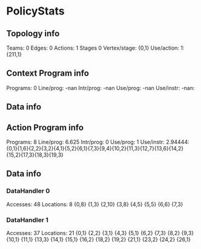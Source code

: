# PolicyStats
## Topology info
Teams:		0
Edges:		0
Actions:	1
Stages		0
Vertex/stage:	{0,1} 
Use/action:	1: {211,1} 

## Context Program info
Programs:	0
Line/prog:	-nan
Intr/prog:	-nan
Use/prog:	-nan
Use/instr:	-nan: 

## Data info


## Action Program info
Programs:	8
Line/prog:	6.625
Intr/prog:	0
Use/prog:	1
Use/instr:	2.94444: {0,1}{1,6}{2,2}{3,2}{4,1}{5,2}{6,1}{7,3}{9,4}{10,2}{11,3}{12,7}{13,6}{14,2}{15,2}{17,3}{18,3}{19,3}

## Data info

### DataHandler 0
Accesses:	48
Locations:	8
{0,8} {1,3} {2,10} {3,8} {4,5} {5,5} {6,6} {7,3} 

### DataHandler 1
Accesses:	37
Locations:	21
{0,1} {2,2} {3,1} {4,3} {5,1} {6,2} {7,3} {8,2} {9,3} {10,1} {11,1} {13,3} {14,1} {15,1} {16,2} {18,2} {19,2} {21,1} {23,2} {24,2} {26,1} 